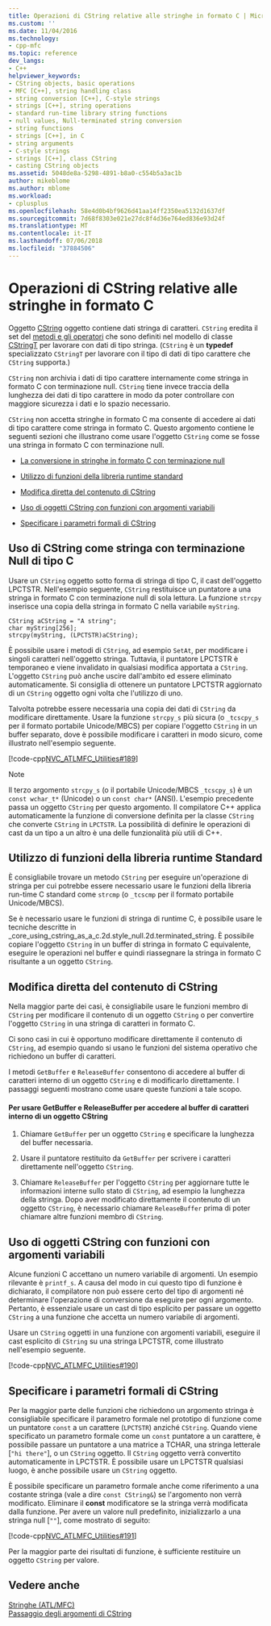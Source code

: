 ```yaml
---
title: Operazioni di CString relative alle stringhe in formato C | Microsoft Docs
ms.custom: ''
ms.date: 11/04/2016
ms.technology:
- cpp-mfc
ms.topic: reference
dev_langs:
- C++
helpviewer_keywords:
- CString objects, basic operations
- MFC [C++], string handling class
- string conversion [C++], C-style strings
- strings [C++], string operations
- standard run-time library string functions
- null values, Null-terminated string conversion
- string functions
- strings [C++], in C
- string arguments
- C-style strings
- strings [C++], class CString
- casting CString objects
ms.assetid: 5048de8a-5298-4891-b8a0-c554b5a3ac1b
author: mikeblome
ms.author: mblome
ms.workload:
- cplusplus
ms.openlocfilehash: 58e4d0b4bf9626d41aa14ff2350ea5132d1637df
ms.sourcegitcommit: 7d68f8303e021e27dc8f4d36e764ed836e93d24f
ms.translationtype: MT
ms.contentlocale: it-IT
ms.lasthandoff: 07/06/2018
ms.locfileid: "37884506"
---
```

# <a name="cstring-operations-relating-to-c-style-strings"></a>Operazioni di CString relative alle stringhe in formato C
Oggetto [CString](../atl-mfc-shared/using-cstring.md) oggetto contiene dati stringa di caratteri. `CString` eredita il set del [metodi e gli operatori](../atl-mfc-shared/reference/cstringt-class.md) che sono definiti nel modello di classe [CStringT](../atl-mfc-shared/reference/cstringt-class.md) per lavorare con dati di tipo stringa. (`CString` è un **typedef** specializzato `CStringT` per lavorare con il tipo di dati di tipo carattere che `CString` supporta.)  
  
 `CString` non archivia i dati di tipo carattere internamente come stringa in formato C con terminazione null. `CString` tiene invece traccia della lunghezza dei dati di tipo carattere in modo da poter controllare con maggiore sicurezza i dati e lo spazio necessario.  
  
 `CString` non accetta stringhe in formato C ma consente di accedere ai dati di tipo carattere come stringa in formato C. Questo argomento contiene le seguenti sezioni che illustrano come usare l'oggetto `CString` come se fosse una stringa in formato C con terminazione null.  
  
- [La conversione in stringhe in formato C con terminazione null](#_core_using_cstring_as_a_c.2d.style_null.2d.terminated_string)  
  
- [Utilizzo di funzioni della libreria runtime standard](#_core_working_with_standard_run.2d.time_library_string_functions)  
  
- [Modifica diretta del contenuto di CString](#_core_modifying_cstring_contents_directly)  
  
- [Uso di oggetti CString con funzioni con argomenti variabili](#_core_using_cstring_objects_with_variable_argument_functions)  
  
- [Specificare i parametri formali di CString](#_core_specifying_cstring_formal_parameters)  
  
##  <a name="_core_using_cstring_as_a_c.2d.style_null.2d.terminated_string"></a> Uso di CString come stringa con terminazione Null di tipo C  
 Usare un `CString` oggetto sotto forma di stringa di tipo C, il cast dell'oggetto LPCTSTR. Nell'esempio seguente, `CString` restituisce un puntatore a una stringa in formato C con terminazione null di sola lettura. La funzione `strcpy` inserisce una copia della stringa in formato C nella variabile `myString`.  
  
```  
CString aCString = "A string";  
char myString[256];  
strcpy(myString, (LPCTSTR)aCString);
```  
  
 È possibile usare i metodi di `CString`, ad esempio `SetAt`, per modificare i singoli caratteri nell'oggetto stringa. Tuttavia, il puntatore LPCTSTR è temporaneo e viene invalidato in qualsiasi modifica apportata a `CString`. L'oggetto `CString` può anche uscire dall'ambito ed essere eliminato automaticamente. Si consiglia di ottenere un puntatore LPCTSTR aggiornato di un `CString` oggetto ogni volta che l'utilizzo di uno.  
  
 Talvolta potrebbe essere necessaria una copia dei dati di `CString` da modificare direttamente. Usare la funzione `strcpy_s` più sicura (o `_tcscpy_s` per il formato portabile Unicode/MBCS) per copiare l'oggetto `CString` in un buffer separato, dove è possibile modificare i caratteri in modo sicuro, come illustrato nell'esempio seguente.  
  
 [!code-cpp[NVC_ATLMFC_Utilities#189](../atl-mfc-shared/codesnippet/cpp/cstring-operations-relating-to-c-style-strings_1.cpp)]  
  
> [!NOTE]
>  Il terzo argomento `strcpy_s` (o il portabile Unicode/MBCS `_tcscpy_s`) è un `const wchar_t*` (Unicode) o un `const char*` (ANSI). L'esempio precedente passa un oggetto `CString` per questo argomento. Il compilatore C++ applica automaticamente la funzione di conversione definita per la classe `CString` che converte `CString` in `LPCTSTR`. La possibilità di definire le operazioni di cast da un tipo a un altro è una delle funzionalità più utili di C++.  
  
##  <a name="_core_working_with_standard_run.2d.time_library_string_functions"></a> Utilizzo di funzioni della libreria runtime Standard  
 È consigliabile trovare un metodo `CString` per eseguire un'operazione di stringa per cui potrebbe essere necessario usare le funzioni della libreria run-time C standard come `strcmp` (o `_tcscmp` per il formato portabile Unicode/MBCS).  
  
 Se è necessario usare le funzioni di stringa di runtime C, è possibile usare le tecniche descritte in _core_using_cstring_as_a_c.2d.style_null.2d.terminated_string. È possibile copiare l'oggetto `CString` in un buffer di stringa in formato C equivalente, eseguire le operazioni nel buffer e quindi riassegnare la stringa in formato C risultante a un oggetto `CString`.  
  
##  <a name="_core_modifying_cstring_contents_directly"></a> Modifica diretta del contenuto di CString  
 Nella maggior parte dei casi, è consigliabile usare le funzioni membro di `CString` per modificare il contenuto di un oggetto `CString` o per convertire l'oggetto `CString` in una stringa di caratteri in formato C.  
  
 Ci sono casi in cui è opportuno modificare direttamente il contenuto di `CString`, ad esempio quando si usano le funzioni del sistema operativo che richiedono un buffer di caratteri.  
  
 I metodi `GetBuffer` e `ReleaseBuffer` consentono di accedere al buffer di caratteri interno di un oggetto `CString` e di modificarlo direttamente. I passaggi seguenti mostrano come usare queste funzioni a tale scopo.  
  
#### <a name="to-use-getbuffer-and-releasebuffer-to-access-the-internal-character-buffer-of-a-cstring-object"></a>Per usare GetBuffer e ReleaseBuffer per accedere al buffer di caratteri interno di un oggetto CString  
  
1.  Chiamare `GetBuffer` per un oggetto `CString` e specificare la lunghezza del buffer necessaria.  
  
2.  Usare il puntatore restituito da `GetBuffer` per scrivere i caratteri direttamente nell'oggetto `CString`.  
  
3.  Chiamare `ReleaseBuffer` per l'oggetto `CString` per aggiornare tutte le informazioni interne sullo stato di `CString`, ad esempio la lunghezza della stringa. Dopo aver modificato direttamente il contenuto di un oggetto `CString`, è necessario chiamare `ReleaseBuffer` prima di poter chiamare altre funzioni membro di `CString`.  
  
##  <a name="_core_using_cstring_objects_with_variable_argument_functions"></a> Uso di oggetti CString con funzioni con argomenti variabili  
 Alcune funzioni C accettano un numero variabile di argomenti. Un esempio rilevante è `printf_s`. A causa del modo in cui questo tipo di funzione è dichiarato, il compilatore non può essere certo del tipo di argomenti né determinare l'operazione di conversione da eseguire per ogni argomento. Pertanto, è essenziale usare un cast di tipo esplicito per passare un oggetto `CString` a una funzione che accetta un numero variabile di argomenti.  
  
 Usare un `CString` oggetti in una funzione con argomenti variabili, eseguire il cast esplicito di `CString` su una stringa LPCTSTR, come illustrato nell'esempio seguente.  
  
 [!code-cpp[NVC_ATLMFC_Utilities#190](../atl-mfc-shared/codesnippet/cpp/cstring-operations-relating-to-c-style-strings_2.cpp)]  
  
##  <a name="_core_specifying_cstring_formal_parameters"></a> Specificare i parametri formali di CString  
 Per la maggior parte delle funzioni che richiedono un argomento stringa è consigliabile specificare il parametro formale nel prototipo di funzione come un puntatore `const` a un carattere (`LPCTSTR`) anziché `CString`. Quando viene specificato un parametro formale come un `const` puntatore a un carattere, è possibile passare un puntatore a una matrice a TCHAR, una stringa letterale [`"hi there"`], o un `CString` oggetto. Il `CString` oggetto verrà convertito automaticamente in LPCTSTR. È possibile usare un LPCTSTR qualsiasi luogo, è anche possibile usare un `CString` oggetto.  
  
 È possibile specificare un parametro formale anche come riferimento a una costante stringa (vale a dire `const CString&`) se l'argomento non verrà modificato. Eliminare il **const** modificatore se la stringa verrà modificata dalla funzione. Per avere un valore null predefinito, inizializzarlo a una stringa null [`""`], come mostrato di seguito:  
  
 [!code-cpp[NVC_ATLMFC_Utilities#191](../atl-mfc-shared/codesnippet/cpp/cstring-operations-relating-to-c-style-strings_3.cpp)]  
  
 Per la maggior parte dei risultati di funzione, è sufficiente restituire un oggetto `CString` per valore.  
  
## <a name="see-also"></a>Vedere anche  
 [Stringhe (ATL/MFC)](../atl-mfc-shared/strings-atl-mfc.md)   
 [Passaggio degli argomenti di CString](../atl-mfc-shared/cstring-argument-passing.md)

